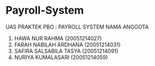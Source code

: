 # Payroll-System
UAS PRAKTEK PBO : PAYROLL SYSTEM
NAMA ANGGOTA 
1. HAWA NUR RAHMA (20051214027)
2. FARAH NABILAH ARDHANA (20051214031)
3. SAFIRA SALSABILA TASYA (20051214091)
4. NURIYA KUMALASARI (20051214059)

